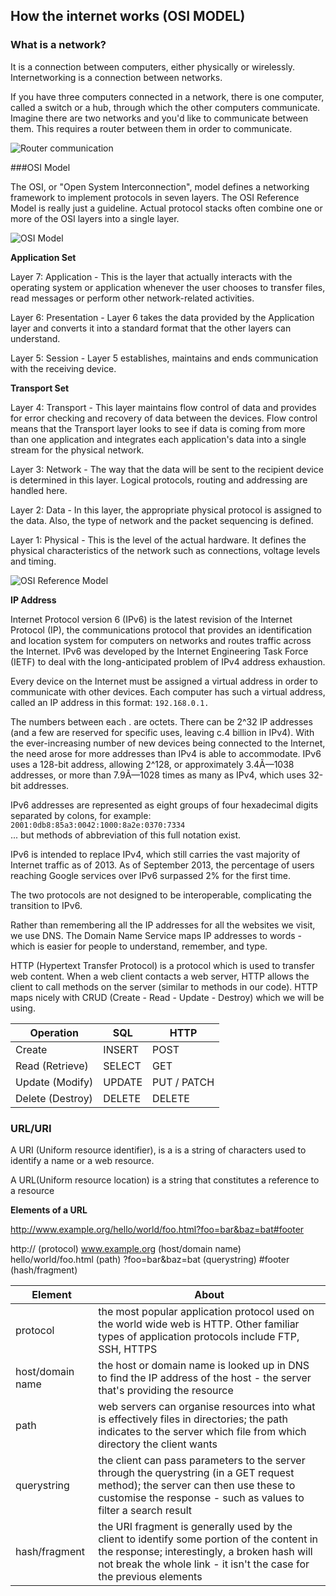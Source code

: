 ## How the internet works (OSI MODEL)

### What is a network?

It is a connection between computers, either physically or wirelessly. Internetworking is a connection between networks.

If you have three computers connected in a network, there is one computer, called a switch or a hub, through which the other computers communicate. Imagine there are two networks and you'd like to communicate between them. This requires a router between them in order to communicate. 

![Router communication](https://lh3.googleusercontent.com/EQk3B2P1CHaoqNjK13vObWFtXzJI2dyL9GSDEAmdqLsgdiEod-G8B4OvUVmELFKtjyjII5A5gk6pIvzZo3mmgBgCSKDoN2hR1oS31KB27OtXuokXvIoOJDdOVA)

###OSI Model

The OSI, or "Open System Interconnection", model defines a networking framework to implement protocols in seven layers. The OSI Reference Model is really just a guideline. Actual protocol stacks often combine one or more of the OSI layers into a single layer.

![OSI Model](https://lh6.googleusercontent.com/nbRf4uhJAs5Q1zf0QYFgPKnkGIpggQiFQ7CmNZGliL_bu34ZO6TQeVUFOD_2L3J7PPFM_NH6BNsJyVxVExnoA_7oY9xeTKatDz5t3j3LpsrAgBrL-tw2w-kHUA)

**Application Set**

Layer 7: Application - This is the layer that actually interacts with the operating system or application whenever the user chooses to transfer files, read messages or perform other network-related activities.

Layer 6: Presentation - Layer 6 takes the data provided by the Application layer and converts it into a standard format that the other layers can understand.

Layer 5: Session - Layer 5 establishes, maintains and ends communication with the receiving device.

**Transport Set**

Layer 4: Transport - This layer maintains flow control of data and provides for error checking and recovery of data between the devices. Flow control means that the Transport layer looks to see if data is coming from more than one application and integrates each application's data into a single stream for the physical network.

Layer 3: Network - The way that the data will be sent to the recipient device is determined in this layer. Logical protocols, routing and addressing are handled here.

Layer 2: Data - In this layer, the appropriate physical protocol is assigned to the data. Also, the type of network and the packet sequencing is defined.

Layer 1: Physical - This is the level of the actual hardware. It defines the physical characteristics of the network such as connections, voltage levels and timing.

![OSI Reference Model](https://lh4.googleusercontent.com/KCd53f62CzL5sDOJRUZPj0oUT8uRnNO6VUpQ34R9-BbS1PbvCu2KDBCfbRnNFAlCpJ82adtXHTRgq3DufpYzRChN7Frh1kCghB4iq-uLnn_YzNGMPEaHolL40g)

**IP Address**

Internet Protocol version 6 (IPv6) is the latest revision of the Internet Protocol (IP), the communications protocol that provides an identification and location system for computers on networks and routes traffic across the Internet. IPv6 was developed by the Internet Engineering Task Force (IETF) to deal with the long-anticipated problem of IPv4 address exhaustion.

Every device on the Internet must be assigned a virtual address in order to communicate with other devices. Each computer has such a virtual address, called an IP address in this format: 
`192.168.0.1.`

The numbers between each . are octets. There can be 2^32 IP addresses (and a few are reserved for specific uses, leaving c.4 billion in IPv4). With the ever-increasing number of new devices being connected to the Internet, the need arose for more addresses than IPv4 is able to accommodate. IPv6 uses a 128-bit address, allowing 2^128, or approximately 3.4Ã—1038 addresses, or more than 7.9Ã—1028 times as many as IPv4, which uses 32-bit addresses.

IPv6 addresses are represented as eight groups of four hexadecimal digits separated by colons, for example:   
`2001:0db8:85a3:0042:1000:8a2e:0370:7334 `  
... but methods of abbreviation of this full notation exist.

IPv6 is intended to replace IPv4, which still carries the vast majority of Internet traffic as of 2013. As of September 2013, the percentage of users reaching Google services over IPv6 surpassed 2% for the first time.

The two protocols are not designed to be interoperable, complicating the transition to IPv6.

Rather than remembering all the IP addresses for all the websites we visit, we use DNS. The Domain Name Service maps IP addresses to words - which is easier for people to understand, remember, and type. 

HTTP (Hypertext Transfer Protocol) is a protocol which is used to transfer web content. When a web client contacts a web server, HTTP allows the client to call methods on the server (similar to methods in our code). HTTP maps nicely with CRUD (Create - Read - Update - Destroy) which we will be using.

Operation | SQL | HTTP
----------|-----|------
Create | INSERT |POST
Read (Retrieve) |SELECT | GET
Update (Modify) |UPDATE |PUT / PATCH
Delete (Destroy) |DELETE | DELETE

### URL/URI

A URI (Uniform resource identifier), is a  is a string of characters used to identify a name or a web resource. 

A URL(Uniform resource location) is a string that constitutes a reference to a resource

**Elements of a URL**

 http://www.example.org/hello/world/foo.html?foo=bar&baz=bat#footer  
 
 http:// (protocol) www.example.org (host/domain name) hello/world/foo.html (path) ?foo=bar&baz=bat (querystring) #footer (hash/fragment)


 Element | About
 ------|--------
protocol | the most popular application protocol used on the world wide web is HTTP. Other familiar types of application protocols include FTP, SSH, HTTPS
host/domain name | the host or domain name is looked up in DNS to find the IP address of the host - the server that's providing the resource
path | web servers can organise resources into what is effectively files in directories; the path indicates to the server which file from which directory the client wants
querystring | the client can pass parameters to the server through the querystring (in a GET request method); the server can then use these to customise the response - such as values to filter a search result
hash/fragment | the URI fragment is generally used by the client to identify some portion of the content in the response; interestingly, a broken hash will not break the whole link - it isn't the case for the previous elements